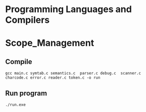 # Programming Languages and Compilers
# Scope_Management

## Compile
```
gcc main.c symtab.c semantics.c  parser.c debug.c  scanner.c charcode.c error.c reader.c token.c -o run
```

## Run program
```
./run.exe
```
